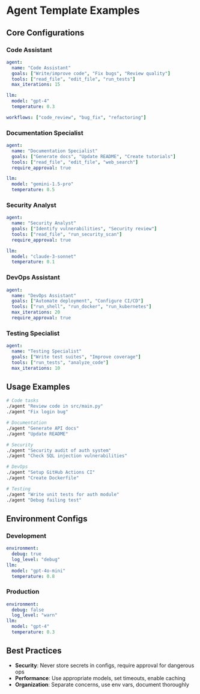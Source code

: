 # Agent Template Examples

## Core Configurations

### Code Assistant
```yaml
agent:
  name: "Code Assistant"
  goals: ["Write/improve code", "Fix bugs", "Review quality"]
  tools: ["read_file", "edit_file", "run_tests"]
  max_iterations: 15

llm:
  model: "gpt-4"
  temperature: 0.3

workflows: ["code_review", "bug_fix", "refactoring"]
```

### Documentation Specialist  
```yaml
agent:
  name: "Documentation Specialist"
  goals: ["Generate docs", "Update README", "Create tutorials"]
  tools: ["read_file", "edit_file", "web_search"]
  require_approval: true

llm:
  model: "gemini-1.5-pro"
  temperature: 0.5
```

### Security Analyst
```yaml
agent:
  name: "Security Analyst" 
  goals: ["Identify vulnerabilities", "Security review"]
  tools: ["read_file", "run_security_scan"]
  require_approval: true

llm:
  model: "claude-3-sonnet"
  temperature: 0.1
```

### DevOps Assistant
```yaml
agent:
  name: "DevOps Assistant"
  goals: ["Automate deployment", "Configure CI/CD"]
  tools: ["run_shell", "run_docker", "run_kubernetes"]
  max_iterations: 20
  require_approval: true
```

### Testing Specialist
```yaml  
agent:
  name: "Testing Specialist"
  goals: ["Write test suites", "Improve coverage"]
  tools: ["run_tests", "analyze_code"]
  max_iterations: 10
```

## Usage Examples

```bash
# Code tasks
./agent "Review code in src/main.py"
./agent "Fix login bug"

# Documentation  
./agent "Generate API docs"
./agent "Update README"

# Security
./agent "Security audit of auth system"
./agent "Check SQL injection vulnerabilities"

# DevOps
./agent "Setup GitHub Actions CI"
./agent "Create Dockerfile"

# Testing
./agent "Write unit tests for auth module"
./agent "Debug failing test"
```

## Environment Configs

### Development
```yaml
environment:
  debug: true
  log_level: "debug"
llm:
  model: "gpt-4o-mini"
  temperature: 0.8
```

### Production  
```yaml
environment:
  debug: false
  log_level: "warn"
llm:
  model: "gpt-4"
  temperature: 0.3
```

## Best Practices

- **Security**: Never store secrets in configs, require approval for dangerous ops
- **Performance**: Use appropriate models, set timeouts, enable caching  
- **Organization**: Separate concerns, use env vars, document thoroughly